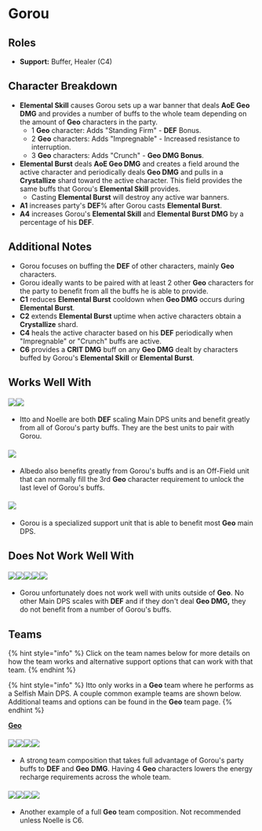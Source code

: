# Gorou

## **Roles**

* **Support:** Buffer, Healer (C4)

## **Character Breakdown**

* **Elemental Skill** causes Gorou sets up a war banner that deals **AoE Geo DMG** and provides a number of buffs to the whole team depending on the amount of **Geo** characters in the party.
  * 1 **Geo** character: Adds "Standing Firm" - **DEF** Bonus.
  * 2 **Geo** characters: Adds "Impregnable" - Increased resistance to interruption.
  * 3 **Geo** characters: Adds "Crunch" - **Geo DMG Bonus**.
* **Elemental Burst** deals **AoE Geo DMG** and creates a field around the active character and periodically deals **Geo DMG** and pulls in a **Crystallize** shard toward the active character. This field provides the same buffs that Gorou's **Elemental Skill** provides.
  * Casting **Elemental Burst** will destroy any active war banners.
* **A1** increases party's **DEF**% after Gorou casts **Elemental Burst**.
* **A4** increases Gorou's **Elemental Skill** and **Elemental Burst DMG** by a percentage of his **DEF**.

## **Additional Notes**

* Gorou focuses on buffing the **DEF** of other characters, mainly **Geo** characters.
* Gorou ideally wants to be paired with at least 2 other **Geo** characters for the party to benefit from all the buffs he is able to provide.
* **C1** reduces **Elemental Burst** cooldown when **Geo DMG** occurs during **Elemental Burst**.
* **C2** extends **Elemental Burst** uptime when active characters obtain a **Crystallize** shard.
* **C4** heals the active character based on his **DEF** periodically when "Impregnable" or "Crunch" buffs are active.
* **C6** provides a **CRIT DMG** buff on any **Geo DMG** dealt by characters buffed by Gorou's **Elemental Skill** or **Elemental Burst**.

## **Works Well With**

#### ![](../../.gitbook/assets/UI\_AvatarIcon\_Itto.png)![](../../.gitbook/assets/ui\_avataricon\_noelle.png)

* Itto and Noelle are both **DEF** scaling Main DPS units and benefit greatly from all of Gorou's party buffs. They are the best units to pair with Gorou.

#### ![](../../.gitbook/assets/ui\_avataricon\_albedo.png)

* Albedo also benefits greatly from Gorou's buffs and is an Off-Field unit that can normally fill the 3rd **Geo** character requirement to unlock the last level of Gorou's buffs.

#### ![](../../.gitbook/assets/element\_geo.webp)

* Gorou is a specialized support unit that is able to benefit most **Geo** main DPS.

## **Does Not Work Well With**

#### ![](../../.gitbook/assets/element\_anemo.webp)![](../../.gitbook/assets/element\_cryo.webp)![](../../.gitbook/assets/element\_electro.webp)![](../../.gitbook/assets/element\_hydro.webp)![](../../.gitbook/assets/element\_pyro.webp)

* Gorou unfortunately does not work well with units outside of **Geo**. No other Main DPS scales with **DEF** and if they don't deal **Geo DMG,** they do not benefit from a number of Gorou's buffs.

## **Teams**

{% hint style="info" %}
Click on the team names below for more details on how the team works and alternative support options that can work with that team.
{% endhint %}

{% hint style="info" %}
Itto only works in a **Geo** team where he performs as a Selfish Main DPS. A couple common example teams are shown below. Additional teams and options can be found in the **Geo** team page.
{% endhint %}

[**Geo**](../../teams/geo.md)

#### ![](../../.gitbook/assets/UI\_AvatarIcon\_Itto.png)![](../../.gitbook/assets/UI\_AvatarIcon\_Gorou.png)![](../../.gitbook/assets/ui\_avataricon\_albedo.png)![](../../.gitbook/assets/ui\_avataricon\_zhongli.png)

* A strong team composition that takes full advantage of Gorou's party buffs to **DEF** and **Geo** **DMG**. Having 4 **Geo** characters lowers the energy recharge requirements across the whole team.

#### ![](../../.gitbook/assets/ui\_avataricon\_noelle.png)![](../../.gitbook/assets/UI\_AvatarIcon\_Gorou.png)![](../../.gitbook/assets/UI\_AvatarIcon\_Aether\_Geo1.png)![](../../.gitbook/assets/ui\_avataricon\_zhongli.png)

* Another example of a full **Geo** team composition. Not recommended unless Noelle is C6.
